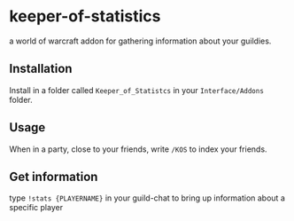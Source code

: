 # keeper-of-statistics
a world of warcraft addon for gathering information about your guildies.

## Installation
Install in a folder called `Keeper_of_Statistcs` in your `Interface/Addons` folder.

## Usage
When in a party, close to your friends, write `/KOS` to index your friends.

## Get information
type `!stats {PLAYERNAME}` in your guild-chat to bring up information about a specific player
